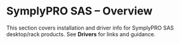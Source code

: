 # SymplyPRO SAS – Overview

This section covers installation and driver info for SymplyPRO SAS desktop/rack products. See **Drivers** for links and guidance.
